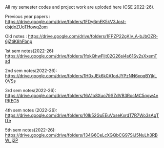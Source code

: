 All my semester codes and project work are uploded here (CSE 2022-26).

Previous year papers : https://drive.google.com/drive/folders/1FDy6mEK5kV3Jost-dsjdoZUoTHowq2om

Old notes : https://drive.google.com/drive/folders/1FPZP22gKIv_A-bJbOZR-6jZtiK8hFbnp

1st sem notes(2022-26): https://drive.google.com/drive/folders/1fokQhwFljt02G26si4s61Sy2sXxemTad

2nd sem notes(2022-26): https://drive.google.com/drive/folders/1H0xJEk6k0A1odJYPzNN6xpqBYjkL0VSs

3rd sem notes(2022-26): https://drive.google.com/drive/folders/16A1b8Xuo79SZdVB3RocMC5qgw4vRKEG5

4th sem notes (2022-26): https://drive.google.com/drive/folders/10lk52GuEEuVoseKxrdT7R7Wo3sAgTlTe

5th sem notes(2022-26): https://drive.google.com/drive/folders/134G6CeLcXGQbCG97SiJ5NuLh3RBW_j2P
